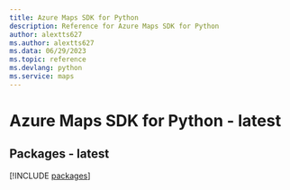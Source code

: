 ```yaml
---
title: Azure Maps SDK for Python
description: Reference for Azure Maps SDK for Python
author: alextts627
ms.author: alextts627
ms.data: 06/29/2023
ms.topic: reference
ms.devlang: python
ms.service: maps
---
```

# Azure Maps SDK for Python - latest
## Packages - latest
[!INCLUDE [packages](maps-index.md)]